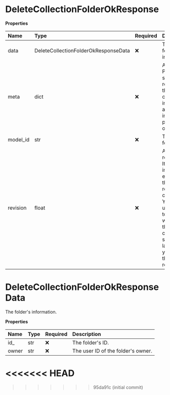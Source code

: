 # DeleteCollectionFolderOkResponse

**Properties**

| Name     | Type                                 | Required | Description                                                                                                                                                                         |
| :------- | :----------------------------------- | :------- | :---------------------------------------------------------------------------------------------------------------------------------------------------------------------------------- |
| data     | DeleteCollectionFolderOkResponseData | ❌       | The folder's information.                                                                                                                                                           |
| meta     | dict                                 | ❌       | A Postman-specific response that contains information about the internal performed operation.                                                                                       |
| model_id | str                                  | ❌       | The folder's ID.                                                                                                                                                                    |
| revision | float                                | ❌       | An internal revision ID. Its value increments each time the resource changes. You can use this ID to track whether there were changes since the last time you fetched the resource. |

# DeleteCollectionFolderOkResponseData

The folder's information.

**Properties**

| Name  | Type | Required | Description                        |
| :---- | :--- | :------- | :--------------------------------- |
| id\_  | str  | ❌       | The folder's ID.                   |
| owner | str  | ❌       | The user ID of the folder's owner. |
<<<<<<< HEAD
=======

<!-- This file was generated by liblab | https://liblab.com/ -->
>>>>>>> 95da91c (initial commit)
